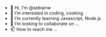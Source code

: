 - 👋 Hi, I’m @sebianw
- 👀 I’m interested in coding, cooking
- 🌱 I’m currently learning Javascript, Node.js
- 💞️ I’m looking to collaborate on ...
- 📫 How to reach me ...

<!---
sebianw/sebianw is a ✨ special ✨ repository because its `README.md` (this file) appears on your GitHub profile.
You can click the Preview link to take a look at your changes.
--->
